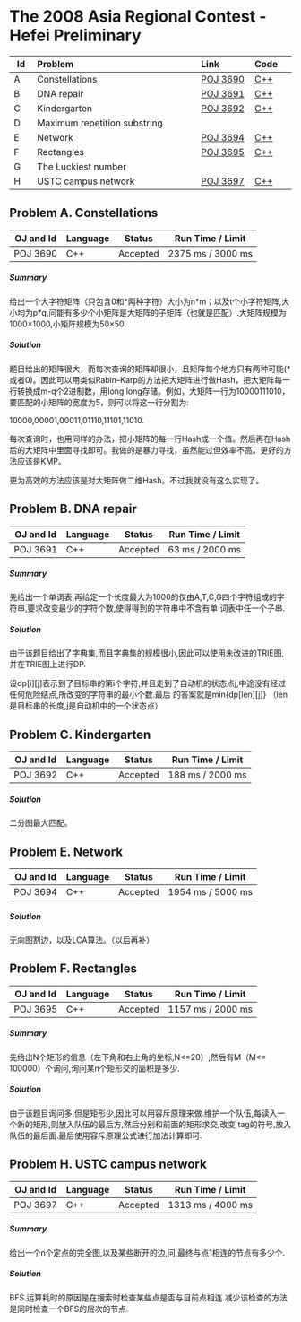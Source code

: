 # The 2008 Asia Regional Contest - Hefei Preliminary

<table>
<thead>
<th width='40px' align='center'>Id</th>
<th width='500px' align='left'>Problem</th>
<th width='130px' align='left'>Link</th>
<th width='80px' align='left'>Code</th>
</thead>
<tbody>
<tr><td>A</td>   <td>Constellations</td>   <td><a href='http://poj.org/problem?id=3690'>POJ 3690</a></td>   <td><a href='poj3690.cpp'>C++</a></td>   </tr>
<tr><td>B</td>   <td>DNA repair</td>   <td><a href='http://poj.org/problem?id=3691'>POJ 3691</a></td>   <td><a href='poj3691.cpp'>C++</a></td>   </tr>
<tr><td>C</td>   <td>Kindergarten</td>   <td><a href='http://poj.org/problem?id=3692'>POJ 3692</a></td>   <td><a href='poj3692.cpp'>C++</a></td>   </tr>
<tr><td>D</td>   <td>Maximum repetition substring</td>   <td></td>   <td></td>   </tr>
<tr><td>E</td>   <td>Network</td>   <td><a href='http://poj.org/problem?id=3694'>POJ 3694</a></td>   <td><a href='poj3694.cpp'>C++</a></td>   </tr>
<tr><td>F</td>   <td>Rectangles</td>   <td><a href='http://poj.org/problem?id=3695'>POJ 3695</a></td>   <td><a href='poj3695.cpp'>C++</a></td>   </tr>
<tr><td>G</td>   <td>The Luckiest number</td>   <td></td>   <td></td>   </tr>
<tr><td>H</td>   <td>USTC campus network</td>   <td><a href='http://poj.org/problem?id=3697'>POJ 3697</a></td>   <td><a href='poj3697.cp'>C++</a></td>   </tr>
</tbody>
</table>

## Problem A. Constellations


OJ and Id							| Language	| Status        | Run Time / Limit            |
-----------------------				| --------	| ------------- | -------------               |
POJ 3690							| C++		| Accepted		| 2375 ms / 3000 ms           |

##### Summary
给出一个大字符矩阵（只包含0和\*两种字符）大小为n\*m；以及t个小字符矩阵,大小均为p\*q,问能有多少个小矩阵是大矩阵的子矩阵（也就是匹配）.大矩阵规模为1000×1000,小矩阵规模为50×50. 
##### Solution
题目给出的矩阵很大，而每次查询的矩阵却很小，且矩阵每个地方只有两种可能(\*或者0)。因此可以用类似Rabin–Karp的方法把大矩阵进行做Hash，把大矩阵每一行转换成m-q个2进制数，用long long存储。例如，大矩阵一行为10000111010，要匹配的小矩阵的宽度为5，则可以将这一行分割为:

10000,00001,00011,01110,11101,11010. 

每次查询时，也用同样的办法，把小矩阵的每一行Hash成一个值。然后再在Hash后的大矩阵中里面寻找即可。我做的是暴力寻找，虽然能过但效率不高。更好的方法应该是KMP。

更为高效的方法应该是对大矩阵做二维Hash。不过我就没有这么实现了。


## Problem B. DNA repair


OJ and Id							| Language	| Status        | Run Time / Limit            |
-----------------------				| --------	| ------------- | -------------               |
POJ 3691							| C++		| Accepted		| 63 ms / 2000 ms             |


##### Summary
先给出一个单词表,再给定一个长度最大为1000的仅由A,T,C,G四个字符组成的字符串,要求改变最少的字符个数,使得得到的字符串中不含有单 词表中任一个子串. 
##### Solution
由于该题目给出了字典集,而且字典集的规模很小,因此可以使用未改进的TRIE图,并在TRIE图上进行DP.

设dp[i][j]表示到了目标串的第i个字符,并且走到了自动机的状态点j,中途没有经过任何危险结点,所改变的字符串的最小个数.最后 的答案就是min{dp[len][j]} （len是目标串的长度,j是自动机中的一个状态点）


## Problem C. Kindergarten


OJ and Id							| Language	| Status        | Run Time / Limit            |
-----------------------				| --------	| ------------- | -------------               |
POJ 3692							| C++		| Accepted		| 188 ms / 2000 ms            |

##### Solution
二分图最大匹配。



## Problem E. Network


OJ and Id							| Language	| Status        | Run Time / Limit            |
-----------------------				| --------	| ------------- | -------------               |
POJ 3694							| C++		| Accepted		| 1954 ms / 5000 ms           |


##### Solution
无向图割边，以及LCA算法。（以后再补）



## Problem F. Rectangles


OJ and Id							| Language	| Status        | Run Time / Limit            |
-----------------------				| --------	| ------------- | -------------               |
POJ 3695							| C++		| Accepted		| 1157 ms / 2000 ms           |


##### Summary
先给出N个矩形的信息（左下角和右上角的坐标,N<=20）,然后有M（M<= 100000）个询问,询问某n个矩形交的面积是多少. 
##### Solution
由于该题目询问多,但是矩形少,因此可以用容斥原理来做.维护一个队伍,每读入一个新的矩形,则放入队伍的最后方,然后分别和前面的矩形求交,改变 tag的符号,放入队伍的最后面.最后使用容斥原理公式进行加法计算即可. 





## Problem H. USTC campus network


OJ and Id							| Language	| Status        | Run Time / Limit            |
-----------------------				| --------	| ------------- | -------------               |
POJ 3697							| C++		| Accepted		| 1313 ms / 4000 ms           |


##### Summary
给出一个n个定点的完全图,以及某些断开的边,问,最终与点1相连的节点有多少个. 
##### Solution
BFS.运算耗时的原因是在搜索时检查某些点是否与目前点相连.减少该检查的方法是同时检查一个BFS的层次的节点. 